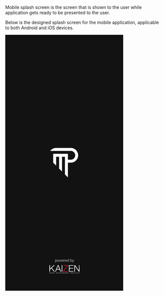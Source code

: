 Mobile splash screen is the screen that is shown to the user while application gets ready to be presented to the user.

Below is the designed splash screen for the mobile application, applicable to both Android and iOS devices.

![image](uploads/SplashScreen.png)